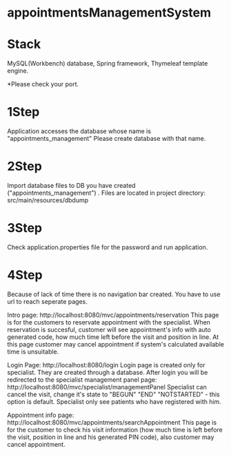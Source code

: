 # appointmentsManagementSystem

# Stack
MySQL(Workbench) database, Spring framework, Thymeleaf template engine.

*Please check your port.

# 1Step
Application accesses the database whose name is "appointments_management"
Please create database with that name.

# 2Step
Import database files to DB you have created ("appointments_management") . Files are located in project directory: src/main/resources/dbdump

# 3Step

Check application.properties file for the password and run application.

# 4Step

Because of lack of time there is no navigation bar created. You have to use url to reach seperate pages.

Intro page: http://localhost:8080/mvc/appointments/reservation
This page is for the customers to reservate appointment with the specialist.
When reservation is succesful, customer will see appointment's info with auto generated code, how much time left before the visit and position in line.
At this page customer may cancel appointment if system's calculated available time is unsuitable.

Login Page: http://localhost:8080/login
Login page is created only for specialist. They are created through a database.
After login you will be redirected to the specialist management panel page: http://localhost:8080/mvc/specialist/managementPanel
Specialist can cancel the visit, change it's state to "BEGUN" "END" "NOTSTARTED" - this option is default.
Specialist only see patients who have registered with him.

Appointment info page: http://localhost:8080/mvc/appointments/searchAppointment
This page is for the customer to check his visit information (how much time is left before the visit, position in line and his generated PIN code),
also customer may cancel appointment.



